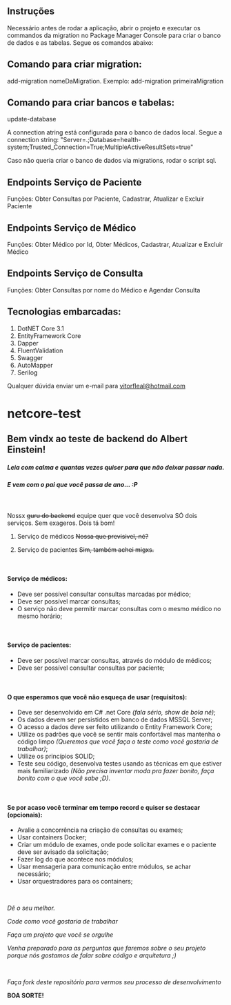 ## Instruções

Necessário antes de rodar a aplicação, abrir o projeto e executar os commandos da migration no Package Manager Console para criar o banco de dados e as tabelas. Segue os comandos abaixo:

## Comando para criar migration: 

add-migration nomeDaMigration. 
Exemplo: add-migration primeiraMigration</p>

## Comando para criar bancos e tabelas: 

update-database

A connection atring está configurada para o banco de dados local. Segue a connection string: "Server=.;Database=health-system;Trusted_Connection=True;MultipleActiveResultSets=true"

Caso não queria criar o banco de dados via migrations, rodar o script sql.

## Endpoints Serviço de Paciente
            
Funções: Obter Consultas por Paciente, Cadastrar, Atualizar e Excluir Paciente 
            
## Endpoints Serviço de Médico

Funções: Obter Médico por Id, Obter Médicos, Cadastrar, Atualizar e Excluir Médico

## Endpoints Serviço de Consulta

Funções: Obter Consultas por nome do Médico e Agendar Consulta

## Tecnologias embarcadas:
1. DotNET Core 3.1
2. EntityFramework Core
3. Dapper
4. FluentValidation
5. Swagger
6. AutoMapper
7. Serilog


Qualquer dúvida enviar um e-mail para vitorfleal@hotmail.com


# netcore-test

## Bem vindx ao teste de backend do Albert Einstein!
##### Leia com calma e quantas vezes quiser para que não deixar passar nada.
##### E vem com o pai que você passa de ano... :P

<br/>

Nossx ~~guru do backend~~ equipe quer que você desenvolva SÓ dois serviços. Sem exageros. Dois tá bom!

1. Serviço de médicos ~~Nossa que previsivel, né?~~

2. Serviço de pacientes ~~Sim, também achei migxs.~~

<br/>

#### Serviço de médicos:
- Deve ser possível consultar consultas marcadas por médico;
- Deve ser possível marcar consultas;
- O serviço não deve permitir marcar consultas com o mesmo médico no mesmo horário;

<br/>

#### Serviço de pacientes:
- Deve ser possível marcar consultas, através do módulo de médicos;
- Deve ser possível consultar consultas por paciente;

<br/>

#### O que esperamos que você não esqueça de usar (requisitos):
- Deve ser desenvolvido em C# .net Core *(fala sério, show de bola né)*;
- Os dados devem ser persistidos em banco de dados MSSQL Server;
- O acesso a dados deve ser feito utilizando o Entity Framework Core;
- Utilize os padrões que você se sentir mais confortável mas mantenha o código limpo *(Queremos que você faça o teste como você gostaria de trabalhar)*;
- Utilize os princípios SOLID;
- Teste seu código, desenvolva testes usando as técnicas em que estiver mais familiarizado *(Não precisa inventar moda pra fazer bonito, faça bonito com o que você sabe ;D)*.

<br/>

#### Se por acaso você terminar em tempo record e quiser se destacar (opcionais):
- Avalie a concorrência na criação de consultas ou exames;
- Usar containers Docker;
- Criar um módulo de exames, onde pode solicitar exames e o paciente deve ser avisado da solicitação;
- Fazer log do que acontece nos módulos;
- Usar mensageria para comunicação entre módulos, se achar necessário;
- Usar orquestradores para os containers;

<br/>

*Dê o seu melhor.*

*Code como você gostaria de trabalhar*

*Faça um projeto que você se orgulhe*

*Venha preparado para as perguntas que faremos sobre o seu projeto porque nós gostamos de falar sobre código e arquitetura ;)*

<br/>

*Faça fork deste repositório para vermos seu processo de desenvolvimento*

**BOA SORTE!**
